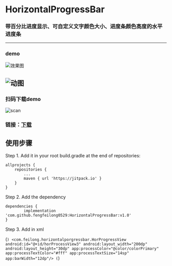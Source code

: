 # HorizontalProgressBar
### 带百分比进度显示、可自定义文字颜色大小、进度条颜色高度的水平进度条
---
### demo
![效果图](https://github.com/fengfeilong0529/HorizontalProgressBar/blob/master/pics/HorProgressBar.png "feilong")

![动图](https://github.com/fengfeilong0529/HorizontalProgressBar/blob/master/pics/Animation.gif "feilong")
---
### 扫码下载demo
![scan](https://github.com/fengfeilong0529/HorizontalProgressBar/blob/master/pics/%E4%B8%8B%E8%BD%BD.png "feilong")
### 链接：[下载](https://fir.im/ypgc)

## 使用步骤
Step 1. Add it in your root build.gradle at the end of repositories:

	allprojects {
		repositories {
			...
			maven { url 'https://jitpack.io' }
		}
	}
Step 2. Add the dependency

	dependencies {
	        implementation 'com.github.fengfeilong0529:HorizontalProgressBar:v1.0'
	}
  
Step 3. Add in xml

(```)
  <com.feilong.horizontalporgressbar.HorProgressView
            android:id="@+id/horProcessView3"
            android:layout_width="200dp"
            android:layout_height="30dp"
            app:processColor="@color/colorPrimary"
            app:processTextColor="#fff"
            app:processTextSize="14sp"
            app:barWidth="12dp"/>
(```)
        

